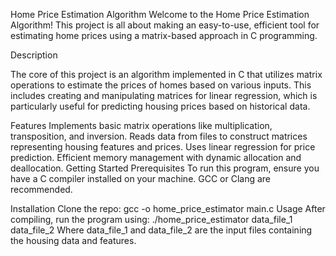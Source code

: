 Home Price Estimation Algorithm
Welcome to the Home Price Estimation Algorithm! This project is all about making an easy-to-use, efficient tool for estimating home prices using a matrix-based approach in C programming.

Description

The core of this project is an algorithm implemented in C that utilizes matrix operations to estimate the prices of homes based on various inputs. This includes creating and manipulating matrices for linear regression, which is particularly useful for predicting housing prices based on historical data.

Features
Implements basic matrix operations like multiplication, transposition, and inversion.
Reads data from files to construct matrices representing housing features and prices.
Uses linear regression for price prediction.
Efficient memory management with dynamic allocation and deallocation.
Getting Started
Prerequisites
To run this program, ensure you have a C compiler installed on your machine. GCC or Clang are recommended.

Installation
Clone the repo:
gcc -o home_price_estimator main.c
Usage
After compiling, run the program using:
./home_price_estimator data_file_1 data_file_2
Where data_file_1 and data_file_2 are the input files containing the housing data and features.
